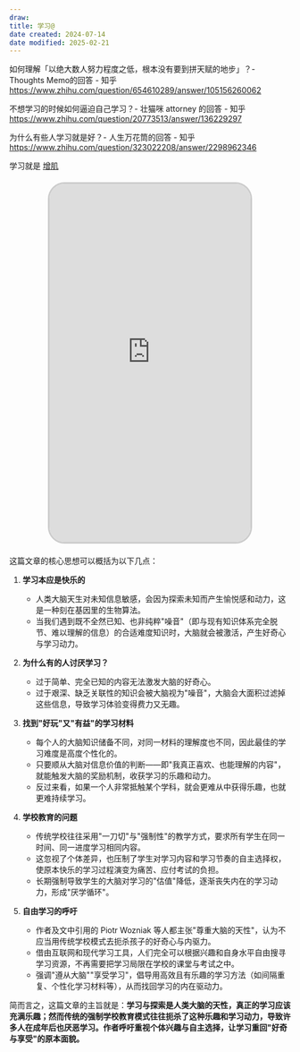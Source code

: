 ```yaml
---
draw:
title: 学习@
date created: 2024-07-14
date modified: 2025-02-21
---
```


如何理解「以绝大数人努力程度之低，根本没有要到拼天赋的地步」？- Thoughts Memo的回答 - 知乎  
https://www.zhihu.com/question/654610289/answer/105156260062

不想学习的时候如何逼迫自己学习？- 壮猫咪 attorney 的回答 - 知乎  
https://www.zhihu.com/question/20773513/answer/136229297

为什么有些人学习就是好？- 人生万花筒的回答 - 知乎  
https://www.zhihu.com/question/323022208/answer/2298962346

学习就是 [增肌](增肌.md)

 <iframe src="https://imagehosting4picgo.oss-cn-beijing.aliyuncs.com/imagehosting/fix-dir%2Fliuyishou%2Ftmp%2F2024%2F08%2F11%2F01-01-23-cece2faecee908454e9e9fe8a30f3b24-douyin.wtf_douyin_7395058475446979855-5d6dda.mp4" allowfullscreen="true" style="border-radius: 30px; overflow: hidden; border: 3px solid #ccc; width: 360px; height: 640px; display: block; margin: 20px auto; aspect-ratio: 9 / 16;" frameborder="0"></iframe>
这篇文章的核心思想可以概括为以下几点：

1. **学习本应是快乐的**
    
    - 人类大脑天生对未知信息敏感，会因为探索未知而产生愉悦感和动力，这是一种刻在基因里的生物算法。
    - 当我们遇到既不全然已知、也非纯粹"噪音"（即与现有知识体系完全脱节、难以理解的信息）的合适难度知识时，大脑就会被激活，产生好奇心与学习动力。
2. **为什么有的人讨厌学习？**
    
    - 过于简单、完全已知的内容无法激发大脑的好奇心。
    - 过于艰深、缺乏关联性的知识会被大脑视为"噪音"，大脑会大面积过滤掉这些信息，导致学习体验变得费力又无趣。
3. **找到"好玩"又"有益"的学习材料**
    
    - 每个人的大脑知识储备不同，对同一材料的理解度也不同，因此最佳的学习难度是高度个性化的。
    - 只要顺从大脑对信息价值的判断——即"我真正喜欢、也能理解的内容"，就能触发大脑的奖励机制，收获学习的乐趣和动力。
    - 反过来看，如果一个人非常抵触某个学科，就会更难从中获得乐趣，也就更难持续学习。
4. **学校教育的问题**
    
    - 传统学校往往采用"一刀切"与"强制性"的教学方式，要求所有学生在同一时间、同一进度学习相同内容。
    - 这忽视了个体差异，也压制了学生对学习内容和学习节奏的自主选择权，使原本快乐的学习过程演变为痛苦、应付考试的负担。
    - 长期强制导致学生的大脑对学习的"估值"降低，逐渐丧失内在的学习动力，形成"厌学循环"。
5. **自由学习的呼吁**
    
    - 作者及文中引用的 Piotr Wozniak 等人都主张"尊重大脑的天性"，认为不应当用传统学校模式去扼杀孩子的好奇心与内驱力。
    - 借由互联网和现代学习工具，人们完全可以根据兴趣和自身水平自由搜寻学习资源，不再需要把学习局限在学校的课堂与考试之中。
    - 强调"遵从大脑""享受学习"，倡导用高效且有乐趣的学习方法（如间隔重复、个性化学习材料等），从而找回学习的内在驱动力。

简而言之，这篇文章的主旨就是：**学习与探索是人类大脑的天性，真正的学习应该充满乐趣；然而传统的强制学校教育模式往往扼杀了这种乐趣和学习动力，导致许多人在成年后也厌恶学习。作者呼吁重视个体兴趣与自主选择，让学习重回"好奇与享受"的原本面貌。**
